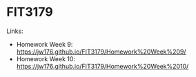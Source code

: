 # FIT3179

Links:
 - Homework Week 9: https://jw176.github.io/FIT3179/Homework%20Week%209/
 - Homework Week 10: https://jw176.github.io/FIT3179/Homework%20Week%2010/
